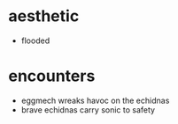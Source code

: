 # aesthetic
* flooded
# encounters
* eggmech wreaks havoc on the echidnas
* brave echidnas carry sonic to safety
